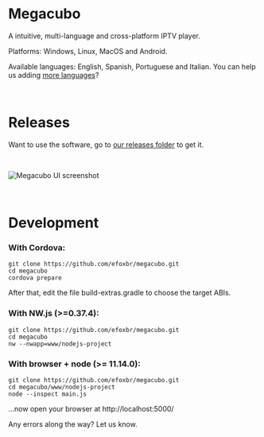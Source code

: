 # Megacubo
A intuitive, multi-language and cross-platform IPTV player.

Platforms: Windows, Linux, MacOS and Android.

Available languages: English, Spanish, Portuguese and Italian. You can help us adding [more languages](https://github.com/efoxbr/megacubo/tree/master/www/nodejs-project/lang)?

<br/>

# Releases
Want to use the software, go to [our releases folder](https://github.com/efoxbr/megacubo/releases) to get it.

<br/>

![Megacubo UI screenshot](https://megacubo.tv/files/screenshot-en.jpg) 

<br/>

# Development

### With Cordova:
```
git clone https://github.com/efoxbr/megacubo.git
cd megacubo
cordova prepare
```
After that, edit the file build-extras.gradle to choose the target ABIs.

### With NW.js (>=0.37.4):
```
git clone https://github.com/efoxbr/megacubo.git
cd megacubo
nw --nwapp=www/nodejs-project
```

### With browser + node (>= 11.14.0):
```
git clone https://github.com/efoxbr/megacubo.git
cd megacubo/www/nodejs-project
node --inspect main.js
```
...now open your browser at http://localhost:5000/

Any errors along the way? Let us know.
